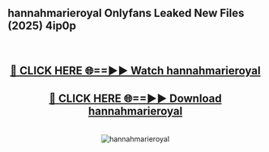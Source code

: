 <h2>hannahmarieroyal Onlyfans Leaked New Files (2025) 4ip0p</h2>
<br>
<div align="center">
<h2><a href="https://mediafiles.top/hannahmarieroyal&ref=git" rel="nofollow">🔴 CLICK HERE 🌐==►► Watch hannahmarieroyal</a></h2>
<h2><a href="https://mediafiles.top/hannahmarieroyal&ref=git" rel="nofollow">🔴 CLICK HERE 🌐==►► Download hannahmarieroyal</a></h2>
<br>
<a href="https://mediafiles.top/hannahmarieroyal&ref=git" rel="nofollow" data-target="animated-image.originalLink"><img src="https://i.ibb.co.com/xMMVF88/686577567.gif" alt="hannahmarieroyal" style="max-width: 100%; display: inline-block;" data-target="animated-image.originalImage"></a>
</div>
<br>
<br>